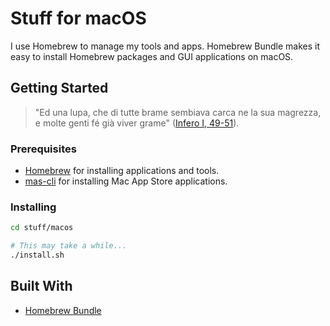 # Stuff for macOS

I use Homebrew to manage my tools and apps. Homebrew Bundle makes it easy to install Homebrew packages and GUI applications on macOS.

## Getting Started

> "Ed una lupa, che di tutte brame sembiava carca ne la sua magrezza, e molte genti fé già viver grame" ([Infero I, 49-51](https://digitaldante.columbia.edu/dante/divine-comedy/inferno/inferno-1/)).

### Prerequisites

- [Homebrew](https://github.com/Homebrew/brew) for installing applications and tools.
- [mas-cli](https://github.com/mas-cli/mas) for installing Mac App Store applications.

### Installing

```bash
cd stuff/macos

# This may take a while...
./install.sh
```

## Built With

- [Homebrew Bundle](https://github.com/Homebrew/homebrew-bundle)
